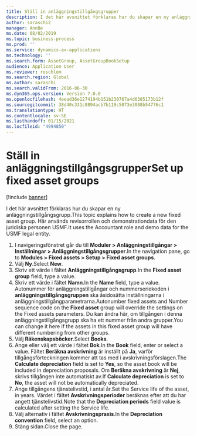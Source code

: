 ```yaml
---
title: Ställ in anläggningstillgångsgrupper
description: I det här avsnittet förklaras hur du skapar en ny anläggningstillgångsgrupp.
author: saraschi2
manager: AnnBe
ms.date: 08/02/2019
ms.topic: business-process
ms.prod: ''
ms.service: dynamics-ax-applications
ms.technology: ''
ms.search.form: AssetGroup, AssetGroupBookSetup
audience: Application User
ms.reviewer: roschlom
ms.search.region: Global
ms.author: saraschi
ms.search.validFrom: 2016-06-30
ms.dyn365.ops.version: Version 7.0.0
ms.openlocfilehash: 4eead36e1274194b151b230767a4d6385173b12f
ms.sourcegitcommit: 38d40c331c8894acb7b119c5073e3088b54776c1
ms.translationtype: HT
ms.contentlocale: sv-SE
ms.lasthandoff: 01/15/2021
ms.locfileid: "4994850"
---
```

# <a name="set-up-fixed-asset-groups"></a><span data-ttu-id="6b5a5-103">Ställ in anläggningstillgångsgrupper</span><span class="sxs-lookup"><span data-stu-id="6b5a5-103">Set up fixed asset groups</span></span>

[!include [banner](../../includes/banner.md)]

<span data-ttu-id="6b5a5-104">I det här avsnittet förklaras hur du skapar en ny anläggningstillgångsgrupp.</span><span class="sxs-lookup"><span data-stu-id="6b5a5-104">This topic explains how to create a new fixed asset group.</span></span> <span data-ttu-id="6b5a5-105">Här används revisorrollen och demonstrationdata för den juridiska personen USMF.</span><span class="sxs-lookup"><span data-stu-id="6b5a5-105">It uses the Accountant role and demo data for the USMF legal entity.</span></span>

1. <span data-ttu-id="6b5a5-106">I navigeringsfönstret går du till **Moduler > Anläggningstillgångar > Inställningar > Anläggningstillgångsgrupper**.</span><span class="sxs-lookup"><span data-stu-id="6b5a5-106">In the navigation pane, go to **Modules > Fixed assets > Setup > Fixed asset groups**.</span></span>
2. <span data-ttu-id="6b5a5-107">Välj **Ny**.</span><span class="sxs-lookup"><span data-stu-id="6b5a5-107">Select **New**.</span></span>
3. <span data-ttu-id="6b5a5-108">Skriv ett värde i fältet **Anläggningstillgångsgrupp**.</span><span class="sxs-lookup"><span data-stu-id="6b5a5-108">In the **Fixed asset group** field, type a value.</span></span>
4. <span data-ttu-id="6b5a5-109">Skriv ett värde i fältet **Namn**.</span><span class="sxs-lookup"><span data-stu-id="6b5a5-109">In the **Name** field, type a value.</span></span> <span data-ttu-id="6b5a5-110">Autonummer för anläggningstillgångar och nummerseriekoden i **anläggningstillgångsgruppen** ska åsidosätta inställningarna i anläggningstillgångparametrarna.</span><span class="sxs-lookup"><span data-stu-id="6b5a5-110">Autonumber fixed assets and Number sequence code on the **Fixed asset** group will override the settings on the Fixed assets parameters.</span></span> <span data-ttu-id="6b5a5-111">Du kan ändra här, om tillgången i denna anläggningstillgångsgrupp ska ha ett nummer från andra grupper.</span><span class="sxs-lookup"><span data-stu-id="6b5a5-111">You can change it here if the assets in this fixed asset group will have different numbering from other groups.</span></span>  
5. <span data-ttu-id="6b5a5-112">Välj **Räkenskapsböcker**.</span><span class="sxs-lookup"><span data-stu-id="6b5a5-112">Select **Books**.</span></span>
6. <span data-ttu-id="6b5a5-113">Ange eller välj ett värde i fältet **Bok**.</span><span class="sxs-lookup"><span data-stu-id="6b5a5-113">In the **Book** field, enter or select a value.</span></span> <span data-ttu-id="6b5a5-114">Fältet **Beräkna avskrivning** är inställt på **Ja**, varför tillgångsförteckningen kommer att tas med i avskrivningsförslagen.</span><span class="sxs-lookup"><span data-stu-id="6b5a5-114">The **Calculate depreciation** field is set to **Yes**, so the asset book will be included in depreciation proposals.</span></span> <span data-ttu-id="6b5a5-115">Om **Beräkna avskrivning** är **Nej**, skrivs tillgången inte automatiskt av.</span><span class="sxs-lookup"><span data-stu-id="6b5a5-115">If **Calculate depreciation** is set to **No**, the asset will not be automatically depreciated.</span></span>  
7. <span data-ttu-id="6b5a5-116">Ange tillgångens tjänstelivstid, i antal år.</span><span class="sxs-lookup"><span data-stu-id="6b5a5-116">Set the Service life of the asset, in years.</span></span> <span data-ttu-id="6b5a5-117">Värdet i fältet **Avskrivningsperioder** beräknas efter att du har angett tjänstelivstid.</span><span class="sxs-lookup"><span data-stu-id="6b5a5-117">Note that the **Depreciation periods** field value is calculated after setting the Service life.</span></span>  
8. <span data-ttu-id="6b5a5-118">Välj alternativ i fältet **Avskrivningspraxis**.</span><span class="sxs-lookup"><span data-stu-id="6b5a5-118">In the **Depreciation convention** field, select an option.</span></span>
9. <span data-ttu-id="6b5a5-119">Stäng sidan.</span><span class="sxs-lookup"><span data-stu-id="6b5a5-119">Close the page.</span></span>

